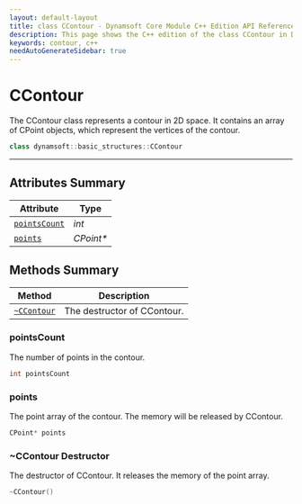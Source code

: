 ```yaml
---
layout: default-layout
title: class CContour - Dynamsoft Core Module C++ Edition API Reference
description: This page shows the C++ edition of the class CContour in Dynamsoft Core Module.
keywords: contour, c++
needAutoGenerateSidebar: true
---
```


# CContour

The CContour class represents a contour in 2D space. It contains an array of CPoint objects, which represent the vertices of the contour.

```cpp
class dynamsoft::basic_structures::CContour 
```

---

## Attributes Summary
  
| Attribute | Type |
|---------- | ---- |
| [`pointsCount`](#pointscount) | *int* |
| [`points`](#points)| *CPoint\** |

## Methods Summary

| Method               | Description |
|----------------------|-------------|
| [`~CContour`](#ccontour-destructor) | The destructor of CContour. |

### pointsCount

The number of points in the contour.

```cpp
int pointsCount
```

### points

The point array of the contour. The memory will be released by CContour.

```cpp
CPoint* points
```

### ~CContour Destructor

The destructor of CContour. It releases the memory of the point array.

```cpp
~CContour()
```

